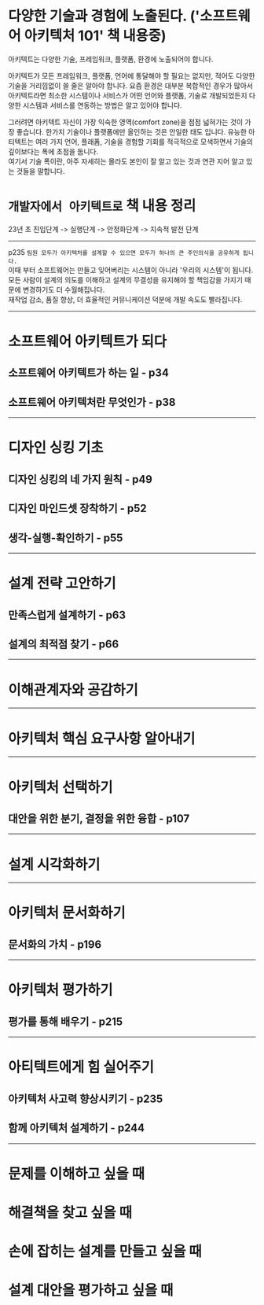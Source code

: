 # 다양한 기술과 경험에 노출된다. ('소프트웨어 아키텍처 101' 책 내용중)
아키텍트는 다양한 기술, 프레임워크, 플랫폼, 환경에 노출되어야 합니다.

아키텍트가 모든 프레임워크, 플랫폼, 언어에 통달해야 할 필요는 없지만, 적어도 다양한 기술을 거리낌없이 쓸 줄은 알아야 합니다. 요즘 환경은 대부분 복합적인 경우가 많아서 아키텍트라면 최소한 시스템이나 서비스가 어떤 언어와 플랫폼, 기술로 개발되었든지 다양한 시스템과 서비스를 연동하는 방법은 알고 있어야 합니다.

그러려면 아키텍트 자신이 가장 익숙한 영역(comfort zone)을 점점 넓혀가는 것이 가장 좋습니다. 한가지 기술이나 플랫폼에만 올인하는 것은 안일한 태도 입니다. 유능한 아티텍트는 여러 가지 언어, 플래폼, 기술을 경험할 기회를 적극적으로 모색하면서 기술의 깊이보다는 폭에 초점을 둡니다.  
여기서 기술 폭이란, 아주 자세히는 몰라도 본인이 잘 알고 있는 것과 연관 지어 알고 있는 것들을 말합니다.  

# `개발자에서 아키텍트로` 책 내용 정리

23년 초 진입단계 -> 실행단계 -> 안정화단계 -> 지속적 발전 단계

---

p235
`팀원 모두가 아키텍처를 설계할 수 있으면 모두가 하나의 큰 주인의식을 공유하게 됩니다.`  
이때 부터 소프트웨어는 만들고 잊어버리는 시스템이 아니라 '우리의 시스템'이 됩니다.
모든 사람이 설계의 의도를 이해하고 설계의 무결성을 유지해야 할 책임감을 가지기 때문에 변경하기도 더 수월해집니다.  
재작업 감소, 품질 향상, 더 효율적인 커뮤니케이션 덕분에 개발 속도도 빨라집니다.

---

# 소프트웨어 아키텍트가 되다

## 소프트웨어 아키텍트가 하는 일 - p34

## 소프트웨어 아키텍처란 무엇인가 - p38

---

# 디자인 싱킹 기초

## 디자인 싱킹의 네 가지 원칙 - p49

## 디자인 마인드셋 장착하기 - p52

## 생각-실행-확인하기 - p55

---

# 설계 전략 고안하기

## 만족스럽게 설계하기 - p63

## 설계의 최적점 찾기 - p66

---

# 이해관계자와 공감하기 

---

# 아키텍처 핵심 요구사항 알아내기

---

# 아키텍처 선택하기

## 대안을 위한 분기, 결정을 위한 융합 - p107

---

# 설계 시각화하기

---

# 아키텍처 문서화하기

## 문서화의 가치 - p196

---

# 아키텍처 평가하기

## 평가를 통해 배우기 - p215

---

# 아티텍트에게 힘 실어주기

## 아키텍처 사고력 향상시키기 - p235

## 함께 아키텍처 설계하기 - p244

---

# 문제를 이해하고 싶을 때

# 해결책을 찾고 싶을 때

# 손에 잡히는 설계를 만들고 싶을 때

# 설계 대안을 평가하고 싶을 때
